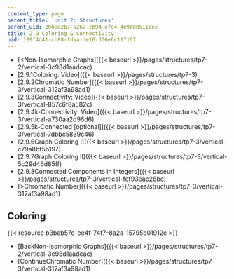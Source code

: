 ```yaml
---
content_type: page
parent_title: 'Unit 2: Structures'
parent_uid: 20b0a2b7-a262-cb94-efd4-4e9e00511cee
title: 2.9 Coloring & Connectivity
uid: 109f4d41-cb88-fdaa-de16-336e6c117167
---
```


*   [\<Non-Isomorphic Graphs]({{< baseurl >}}/pages/structures/tp7-2/vertical-3c93d1aadcac)
*   [2.9.1Coloring: Video]({{< baseurl >}}/pages/structures/tp7-3)
*   [2.9.2Chromatic Number]({{< baseurl >}}/pages/structures/tp7-3/vertical-312af3a98ad1)
*   [2.9.3Connectivity: Video]({{< baseurl >}}/pages/structures/tp7-3/vertical-857c6f8a582c)
*   [2.9.4k-Connectivity: Video]({{< baseurl >}}/pages/structures/tp7-3/vertical-a730aa2d96d6)
*   [2.9.5k-Connected \[optional\]]({{< baseurl >}}/pages/structures/tp7-3/vertical-7dbbc5839c46)
*   [2.9.6Graph Coloring I]({{< baseurl >}}/pages/structures/tp7-3/vertical-c79a8bf5b197)
*   [2.9.7Graph Coloring II]({{< baseurl >}}/pages/structures/tp7-3/vertical-5c29d46d85ff)
*   [2.9.8Connected Components in Integers]({{< baseurl >}}/pages/structures/tp7-3/vertical-fef93eac28bc)
*   [\>Chromatic Number]({{< baseurl >}}/pages/structures/tp7-3/vertical-312af3a98ad1)

Coloring
--------

{{< resource b3bab57c-ee4f-74f7-8a2a-15795b01912c >}}

*   [BackNon-Isomorphic Graphs]({{< baseurl >}}/pages/structures/tp7-2/vertical-3c93d1aadcac)
*   [ContinueChromatic Number]({{< baseurl >}}/pages/structures/tp7-3/vertical-312af3a98ad1)